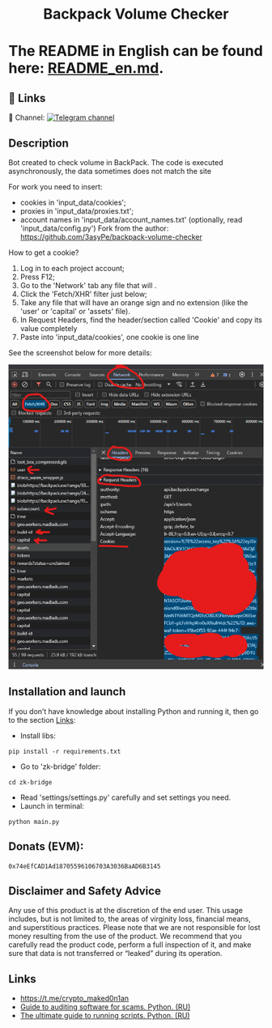 <h1 align="center">Backpack Volume Checker<h1>

The README in English can be found here: [README_en.md](https://github.com/maked0n1an/backpack-volume-checker/blob/main/README_en.md).

## 🔗 Links
🔔 Channel: 
[![Telegram channel](https://img.shields.io/endpoint?url=https://runkit.io/damiankrawczyk/telegram-badge/branches/master?url=https://t.me/crypto_maked0n1an)](https://t.me/crypto_maked0n1an)

<h2>Description</h2>
Bot created to check volume in BackPack. The code is executed asynchronously, the data sometimes does not match the site

For work you need to insert:
- cookies in 'input_data/cookies'; 
- proxies in 'input_data/proxies.txt'; 
- account names in 'input_data/account_names.txt' (optionally, read 'input_data/config.py')
Fork from the author: https://github.com/3asyPe/backpack-volume-checker

How to get a cookie?
1. Log in to each project account;
2. Press F12;
3. Go to the 'Network' tab any file that will .
3. Click the 'Fetch/XHR' filter just below;
4. Take any file that will have an orange sign and no extension (like the 'user' or 'capital' or 'assets' file).
5. In Request Headers, find the header/section called 'Cookie' and copy its value completely
6. Paste into 'input_data/cookies', one cookie is one line

See the screenshot below for more details:

![](https://github.com/maked0n1an/backpack-volume-checker/blob/main/instruction.png)


## Installation and launch
If you don’t have knowledge about installing Python and running it, then go to the section [Links](#links):

* Install libs:
<pre><code>pip install -r requirements.txt</code></pre>
* Go to 'zk-bridge' folder:
<pre><code>cd zk-bridge</code></pre>
* Read 'settings/settings.py' carefully and set settings you need.
* Launch in terminal:
<pre><code>python main.py</code></pre>

## Donats (EVM):
<pre><code>0x74eEfCAD1Ad18705596106703A3036BaAD6B3145</code></pre>

## Disclaimer and Safety Advice

Any use of this product is at the discretion of the end user. This usage includes, but is not limited to, the areas of virginity loss, financial means, and superstitious practices.
Please note that we are not responsible for lost money resulting from the use of the product. We recommend that you carefully read the product code, perform a full inspection of it, and make sure that data is not transferred or “leaked” during its operation.

## Links
<a name="Links"></a>
- https://t.me/crypto_maked0n1an
- [Guide to auditing software for scams. Python. (RU)](https://teletype.in/@brokeboi/dsxymHafdZb)
- [The ultimate guide to running scripts. Python. (RU)](https://teletype.in/@hodlmod.eth/how-to-run-scripts)